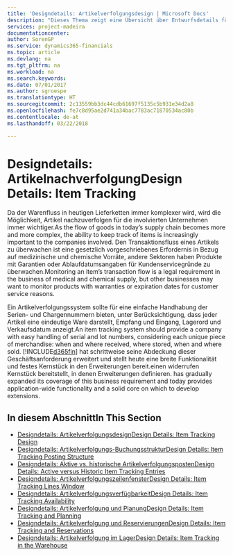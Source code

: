 ```yaml
---
title: 'Designdetails: Artikelverfolgungsdesign | Microsoft Docs'
description: "Dieses Thema zeigt eine Übersicht über Entwurfsdetails für Artikelverfolgung."
services: project-madeira
documentationcenter: 
author: SorenGP
ms.service: dynamics365-financials
ms.topic: article
ms.devlang: na
ms.tgt_pltfrm: na
ms.workload: na
ms.search.keywords: 
ms.date: 07/01/2017
ms.author: sgroespe
ms.translationtype: HT
ms.sourcegitcommit: 2c13559bb3dc44cdb61697f5135c5b931e34d2a8
ms.openlocfilehash: fe7c8d95ae2d741a34bac7783ac71870534ac80b
ms.contentlocale: de-at
ms.lasthandoff: 03/22/2018

---
```

# <a name="design-details-item-tracking"></a><span data-ttu-id="25e61-103">Designdetails: Artikelnachverfolgung</span><span class="sxs-lookup"><span data-stu-id="25e61-103">Design Details: Item Tracking</span></span>
<span data-ttu-id="25e61-104">Da der Warenfluss in heutigen Lieferketten immer komplexer wird, wird die Möglichkeit, Artikel nachzuverfolgen für die involvierten Unternehmen immer wichtiger.</span><span class="sxs-lookup"><span data-stu-id="25e61-104">As the flow of goods in today’s supply chain becomes more and more complex, the ability to keep track of items is increasingly important to the companies involved.</span></span> <span data-ttu-id="25e61-105">Den Transaktionsfluss eines Artikels zu überwachen ist eine gesetzlich vorgeschriebenes Erfordernis in Bezug auf medizinische und chemische Vorräte, andere Sektoren haben Produkte mit Garantien oder Ablaufdatumsangaben für Kundenservicegründe zu überwachen.</span><span class="sxs-lookup"><span data-stu-id="25e61-105">Monitoring an item’s transaction flow is a legal requirement in the business of medical and chemical supply, but other businesses may want to monitor products with warranties or expiration dates for customer service reasons.</span></span>  

<span data-ttu-id="25e61-106">Ein Artikelverfolgungssystem sollte für eine einfache Handhabung der Serien- und Chargennummern bieten, unter Berücksichtigung, dass jeder Artikel eine eindeutige Ware darstellt, Empfang und Eingang, Lagerord und Verkaufsdatum anzeigt.</span><span class="sxs-lookup"><span data-stu-id="25e61-106">An item tracking system should provide a company with easy handling of serial and lot numbers, considering each unique piece of merchandise: when and where received, where stored, when and where sold.</span></span> [!INCLUDE[d365fin](includes/d365fin_md.md)]<span data-ttu-id="25e61-107"> hat schrittweise seine Abdeckung dieser Geschäftsanforderung erweitert und stellt heute eine breite Funktionalität und festes Kernstück in den Erweiterungen bereit.einen widerrufen Kernstück bereitstellt, in denen Erweiterungen definieren.</span><span class="sxs-lookup"><span data-stu-id="25e61-107"> has gradually expanded its coverage of this business requirement and today provides application-wide functionality and a solid core on which to develop extensions.</span></span>  

## <a name="in-this-section"></a><span data-ttu-id="25e61-108">In diesem Abschnitt</span><span class="sxs-lookup"><span data-stu-id="25e61-108">In This Section</span></span>  
* [<span data-ttu-id="25e61-109">Designdetails: Artikelverfolgungsdesign</span><span class="sxs-lookup"><span data-stu-id="25e61-109">Design Details: Item Tracking Design</span></span>](design-details-item-tracking-design.md)  
* [<span data-ttu-id="25e61-110">Designdetails: Artikelverfolgungs-Buchungsstruktur</span><span class="sxs-lookup"><span data-stu-id="25e61-110">Design Details: Item Tracking Posting Structure</span></span>](design-details-item-tracking-posting-structure.md)  
* [<span data-ttu-id="25e61-111">Designdetails: Aktive vs. historische Artikelverfolgungsposten</span><span class="sxs-lookup"><span data-stu-id="25e61-111">Design Details: Active versus Historic Item Tracking Entries</span></span>](design-details-active-versus-historic-item-tracking-entries.md)  
* [<span data-ttu-id="25e61-112">Designdetails: Artikelverfolgungszeilenfenster</span><span class="sxs-lookup"><span data-stu-id="25e61-112">Design Details: Item Tracking Lines Window</span></span>](design-details-item-tracking-lines-window.md)  
* [<span data-ttu-id="25e61-113">Designdetails: Artikelverfolgungsverfügbarkeit</span><span class="sxs-lookup"><span data-stu-id="25e61-113">Design Details: Item Tracking Availability</span></span>](design-details-item-tracking-availability.md)  
* [<span data-ttu-id="25e61-114">Designdetails: Artikelverfolgung und Planung</span><span class="sxs-lookup"><span data-stu-id="25e61-114">Design Details: Item Tracking and Planning</span></span>](design-details-item-tracking-and-planning.md)  
* [<span data-ttu-id="25e61-115">Designdetails: Artikelverfolgung und Reservierungen</span><span class="sxs-lookup"><span data-stu-id="25e61-115">Design Details: Item Tracking and Reservations</span></span>](design-details-item-tracking-and-reservations.md)  
* [<span data-ttu-id="25e61-116">Designdetails: Artikelverfolgung im Lager</span><span class="sxs-lookup"><span data-stu-id="25e61-116">Design Details: Item Tracking in the Warehouse</span></span>](design-details-item-tracking-in-the-warehouse.md)

